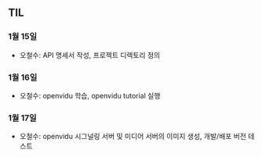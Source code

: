 ## TIL

### 1월 15일

- 오철수: API 명세서 작성, 프로젝트 디렉토리 정의

### 1월 16일

- 오철수: openvidu 학습, openvidu tutorial 실행

### 1월 17일

- 오철수: openvidu 시그널링 서버 및 미디어 서버의 이미지 생성, 개발/배포 버전 테스트
